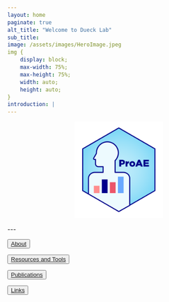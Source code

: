 ```yaml
---
layout: home
paginate: true
alt_title: "Welcome to Dueck Lab"
sub_title: 
image: /assets/images/HeroImage.jpeg
img {
    display: block;
    max-width: 75%;
    max-height: 75%;
    width: auto;
    height: auto;
}
introduction: |
---
```

<p align="center"><img width="200" alt="ProAE" src="/assets/images/ProAE_no_background.png"> 
</p>
---

<button onlick="About"><a href="https://duecklab.github.io/about"> About</a></button>

<button onlick="Resources and Tooks"><a href="https://duecklab.github.io/tools"> Resources and Tools</a></button>

<button onlick="Publications"><a href="https://duecklab.github.io/publications"> Publications</a></button>

<button onlick="Links"><a href="https://duecklab.github.io/links"> Links</a></button>
